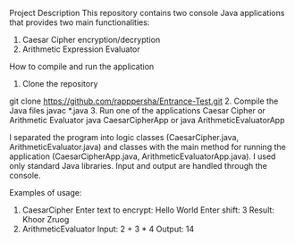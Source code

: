 Project Description
This repository contains two console Java applications that provides two main functionalities:
1. Caesar Cipher encryption/decryption   
2. Arithmetic Expression Evaluator 

How to compile and run the application
1. Clone the repository

git clone https://github.com/rapppersha/Entrance-Test.git
2. Compile the Java files
javac *.java
3. Run one of the applications Caesar Cipher or Arithmetic Evaluator
java CaesarCipherApp or java ArithmeticEvaluatorApp

I separated the program into logic classes (CaesarCipher.java, ArithmeticEvaluator.java) and classes with the main method for running the application (CaesarCipherApp.java, ArithmeticEvaluatorApp.java). I used only standard Java libraries. Input and output are handled through the console.

Examples of usage:
1. CaesarCipher
Enter text to encrypt: Hello World
Enter shift: 3
Result: Khoor Zruog
2. ArithmeticEvaluator
Input: 2 + 3 * 4
Output: 14
